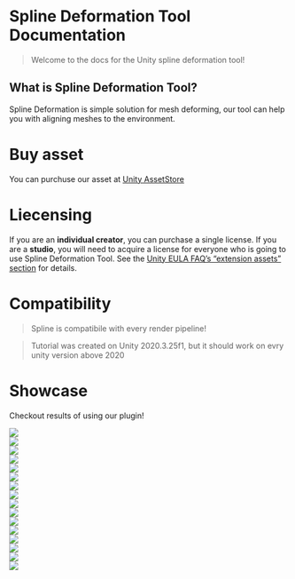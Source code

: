 # Spline Deformation Tool Documentation

> Welcome to the docs for the Unity spline deformation tool!

## What is Spline Deformation Tool?

Spline Deformation is simple solution for mesh deforming, our tool can help you with aligning meshes to the environment.

# Buy asset

You can purchuse our asset at [Unity AssetStore]()

# Liecensing

If you are an **individual creator**, you can purchase a single license. If you are a **studio**, you will need to acquire a license for everyone who is going to use Spline Deformation Tool. See the [Unity EULA FAQ’s “extension assets” section](https://assetstore.unity.com/browse/eula-faq) for details.

# Compatibility

> Spline is compatibile with every render pipeline!

> Tutorial was created on Unity 2020.3.25f1, but it should work on evry unity version above 2020

# Showcase

Checkout results of using our plugin!

<div class="img-block">
    <div class="img-row">
        <div class="img-col"><img src="img/1-5-0/alone-night.jpg"/></div>
        <div class="img-col"><img src="img/1-4-0/up-close.jpg"/></div>
    </div>
    <div class="img-row">
        <div class="img-col"><img src="img/1-5-0/penumbra.jpg"/></div>
        <div class="img-col"><img src="img/1-5-0/valley-of-mist.jpg"/></div>
    </div>
    <div class="img-row">
        <div class="img-col"><img src="img/1-5-0/mallow.jpg"/></div>
        <div class="img-col"><img src="img/1-5-0/ocean.jpg"/></div>
    </div>
    <div class="img-row">
        <div class="img-col"><img src="img/celestial_bodies/moon.jpg"/></div>
        <div class="img-col"><img src="img/atmosphere/with_isotropic_fog.jpg"/></div>
    </div>
    <div class="img-row">
        <div class="img-col"><img src="img/1-4-0/purple-moon.jpg"/></div>
        <div class="img-col"><img src="img/1-5-0/jupiter.jpg"/></div>
    </div>
    <div class="img-row">
        <div class="img-col"><img src="img/1-4-0/magick.jpg"/></div>
        <div class="img-col"><img src="img/1-4-0/city-volumetric.jpg"/></div>
    </div>
    <div class="img-row">
        <div class="img-col"><img src="img/stars/banner_2.jpg"/></div>
        <div class="img-col"><img src="img/stars/texture_stars.jpg"/></div>
    </div>
    <div class="img-row">
        <div class="img-col"><img src="img/1-5-0/multiple.jpg"/></div>
        <div class="img-col"><img src="img/planet/earth_night.jpg"/></div>
    </div>
</div>
